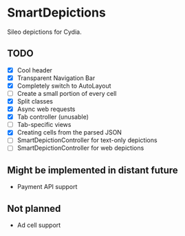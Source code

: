 # SmartDepictions

Sileo depictions for Cydia.

## TODO

- [x] Cool header
- [x] Transparent Navigation Bar
- [x] Completely switch to AutoLayout
- [ ] Create a small portion of every cell
- [x] Split classes
- [x] Async web requests
- [x] Tab controller (unusable)
- [ ] Tab-specific views
- [x] Creating cells from the parsed JSON
- [ ] SmartDepictionController for text-only depictions
- [ ] SmartDepictionController for web depictions

## Might be implemented in distant future

- Payment API support

## Not planned

- Ad cell support

